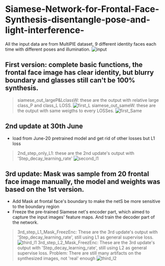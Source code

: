 # Siamese-Network-for-Frontal-Face-Synthesis-disentangle-pose-and-light-interference-

All the input data are from MultiPIE dataset, 9 different identity faces each time with different poses and illumination.
![input](https://github.com/danny95333/Synthesis-of-Frontal-Face-Disentangled-Poses-and-Illuminations/blob/master/input_samples_iteration_200.png)

## First version: complete basic functions, the frontal face image has clear identity, but blurry boundary and glasses still can't be 100% synthesis.
>siamese_out_largeP&LclassW: these are the output with relative large class_P and class_L LOSS.
![first_L](https://github.com/danny95333/Synthesis-of-Frontal-Face-Disentangled-Poses-and-Illuminations/blob/master/siamese_out_largeP%26LclassW/fake_samples_iteration_70000.png)
>siamese_out_sameW: these are the output with same weigths to every LOSSes.
![first_Same](https://github.com/danny95333/Synthesis-of-Frontal-Face-Disentangled-Poses-and-Illuminations/blob/master/siamese_out_sameW/fake_samples_iteration_70000.png)
## 2nd update at 30th June
* load from June-20 pretrained model and get rid of other losses but L1 loss
>2nd_step_only_L1: these are the 2nd update's output with 'Step_decay_learning_rate'
![second_l1](https://github.com/danny95333/Synthesis-of-Frontal-Face-Disentangled-Poses-and-Illuminations/blob/master/2nd_step_only_L1/fake_samples_iteration_40000.png)
## 3rd update: Mask was sample from 20 frontal face image manually, the model and weights was based on the 1st version.
* Add Mask at frontal face's boundary to make the netS be more sensitive to the boundary region
* Freeze the pre-trained Siamese net's encoder part, which aimed to capture the input images' feature maps. And train the decoder part of the network.
>3rd_step_L1_Mask_FreezEnc: These are the 3rd update's output with 'Step_decay_learning_rate', still using L1 as general supervise loss.
![third_l1](https://github.com/danny95333/Synthesis-of-Frontal-Face-Disentangled-Poses-and-Illuminations/blob/master/3rd_step_L1_Mask_FreezEnc/fake_samples_iteration_30000.png)
>3rd_step_L2_Mask_FreezEnc: These are the 3rd update's output with 'Step_decay_learning_rate', still using L2 as general supervise loss.
Problem: There are still many artifacts on the synthesized images, not 'real' enough 
![third_l2](https://github.com/danny95333/Synthesis-of-Frontal-Face-Disentangled-Poses-and-Illuminations/blob/master/3rd_step_L2_Mask_FreezEnc/fake_samples_iteration_30000.png)



